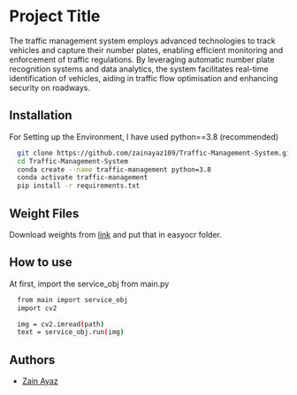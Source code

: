 
# Project Title

The traffic management system employs advanced technologies to track vehicles and capture their number plates, enabling efficient monitoring and enforcement of traffic regulations. By leveraging automatic number plate recognition systems and data analytics, the system facilitates real-time identification of vehicles, aiding in traffic flow optimisation and enhancing security on roadways.


## Installation

For Setting up the Environment, I have used python==3.8 (recommended)

```bash
  git clone https://github.com/zainayaz109/Traffic-Management-System.git
  cd Traffic-Management-System
  conda create --name traffic-management python=3.8
  conda activate traffic-management
  pip install -r requirements.txt
```
## Weight Files
Download weights from
[link](https://drive.google.com/drive/folders/1SMGFrlLxGIQbkTf2si-BDdQFfWTKLyyS?usp=sharing)
and put that in easyocr folder.
## How to use
At first, import the service_obj from main.py

```bash
  from main import service_obj
  import cv2

  img = cv2.imread(path)
  text = service_obj.run(img)
```
    
## Authors

- [Zain Ayaz](https://sites.google.com/view/zainayaz)

